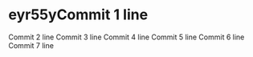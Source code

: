 # eyr55yCommit 1 line
Commit 2 line
Commit 3 line
Commit 4 line
Commit 5 line
Commit 6 line
Commit 7 line
